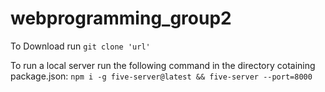 # webprogramming_group2

To Download
run `git clone 'url'`

To run a local server run the following command in the directory cotaining package.json:
`npm i -g five-server@latest && five-server --port=8000`
